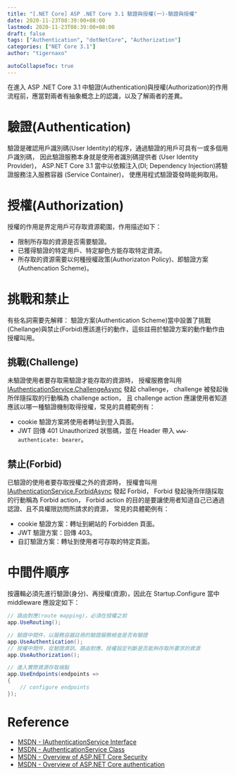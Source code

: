 ```yaml
---
title: "[.NET Core] ASP .NET Core 3.1 驗證與授權(一)-驗證與授權"
date: 2020-11-23T08:39:00+08:00
lastmod: 2020-11-23T08:39:00+08:00
draft: false
tags: ["Authentication", "dotNetCore", "Authorization"]
categories: ["NET Core 3.1"]
author: "tigernaxo"

autoCollapseToc: true
---
```

在進入 ASP .NET Core 3.1 中驗證(Authentication)與授權(Authorization)的作用流程前，應當對兩者有抽象概念上的認識，以及了解兩者的差異。

# 驗證(Authentication)
驗證是確認用戶識別碼(User Identity)的程序，通過驗證的用戶可具有一或多個用戶識別碼，
因此驗證服務本身就是使用者識別碼提供者 (User Identity Provider)，
ASP.NET Core 3.1 當中以依賴注入(DI; Dependency Injection)將驗證服務注入服務容器 (Service Container)，
使應用程式驗證簽發時能夠取用。

# 授權(Authorization)
授權的作用是界定用戶可存取資源範圍，作用描述如下：
- 限制所存取的資源是否需要驗證。
- 已獲得驗證的特定用戶、特定腳色方能存取特定資源。
- 所存取的資源需要以何種授權政策(Authorizaton Policy)、即驗證方案(Authencation Scheme)。

# 挑戰和禁止
有些名詞需要先解釋：
驗證方案(Authentication Scheme)當中設置了挑戰(Chellange)與禁止(Forbid)應該進行的動作，這些註冊於驗證方案的動作動作由授權叫用。
## 挑戰(Challenge)
未驗證使用者要存取需驗證才能存取的資源時，
授權服務會叫用 [IAuthenticationService.ChallengeAsync](https://docs.microsoft.com/zh-tw/dotnet/api/microsoft.aspnetcore.authentication.iauthenticationservice.challengeasync?view=aspnetcore-3.1) 發起 challenge，
challenge 被發起後所伴隨採取的行動稱為 challenge action，
且 challenge action 應讓使用者知道應該以哪一種驗證機制取得授權，常見的具體範例有：
- cookie 驗證方案將使用者轉址到登入頁面。
- JWT 回傳 401 Unauthorized 狀態碼，並在 Header 帶入 `www-authenticate: bearer`。

## 禁止(Forbid)
已驗證的使用者要存取授權之外的資源時，
授權會叫用 [IAuthenticationService.ForbidAsync](https://docs.microsoft.com/zh-tw/dotnet/api/microsoft.aspnetcore.authentication.iauthenticationservice.forbidasync?view=aspnetcore-3.1) 發起 Forbid，
Forbid 發起後所伴隨採取的行動稱為 Forbid action，
Forbid action 的目的是要讓使用者知道自己已通過認證、且不具權限訪問所請求的資源，
常見的具體範例有：
- cookie 驗證方案：轉址到網站的 Forbidden 頁面。
- JWT 驗證方案：回傳 403。
- 自訂驗證方案：轉址到使用者可存取的特定頁面。


# 中間件順序
按邏輯必須先進行驗證(身分)、再授權(資源)，因此在 Startup.Configure 當中 middleware 應設定如下：
```cs
// 路由對應(route mapping)，必須在授權之前
app.UseRouting();

// 驗證中間件，以服務容器註冊的驗證服務檢查是否有驗證
app.UseAuthentication();
// 授權中間件，從驗證資訊、路由對應、授權設定判斷是否能夠存取所要求的資源
app.UseAuthorization();

// 進入實際資源存取端點
app.UseEndpoints(endpoints =>
{
    // configure endpoints
});
```



# Reference
- [MSDN - IAuthenticationService Interface](https://docs.microsoft.com/zh-tw/dotnet/api/microsoft.aspnetcore.authentication.iauthenticationservice?view=aspnetcore-3.1)
- [MSDN - AuthenticationService Class](https://docs.microsoft.com/zh-tw/dotnet/api/microsoft.aspnetcore.authentication.authenticationservice?view=aspnetcore-3.1)
- [MSDN - Overview of ASP.NET Core Security](https://docs.microsoft.com/zh-tw/aspnet/core/security/?view=aspnetcore-3.1)
- [MSDN - Overview of ASP.NET Core authentication](https://docs.microsoft.com/en-us/aspnet/core/security/authentication/?view=aspnetcore-3.1)
